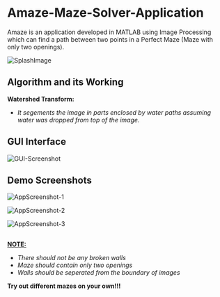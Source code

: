 # Amaze-Maze-Solver-Application

Amaze is an application developed in MATLAB using Image Processing which can find a path between two points in a Perfect Maze (Maze with only two openings).

![SplashImage](https://user-images.githubusercontent.com/68781375/160293047-7d39380c-1f92-425d-b573-fdd3fc31c009.JPG)

## Algorithm and its Working

__Watershed Transform:__

* _It segements the image in parts enclosed by water paths assuming water was dropped from top of the image._

## GUI Interface

![GUI-Screenshot](https://user-images.githubusercontent.com/68781375/160293382-a3da9196-0b5c-4a5b-8291-f0a8bd39c464.JPG)

## Demo Screenshots

![AppScreenshot-1](https://user-images.githubusercontent.com/68781375/160293613-1d6ef6e7-e07c-4b9a-817b-9b1395178b03.JPG)

![AppScreenshot-2](https://user-images.githubusercontent.com/68781375/160293615-7fdb7d92-0811-4d7a-893e-9982add0cb64.JPG)

![AppScreenshot-3](https://user-images.githubusercontent.com/68781375/160293621-917c600a-918f-4280-b320-ea1c4496a8f3.JPG)

##

__<ins>NOTE:</ins>__ 

* _There should not be any broken walls_
* _Maze should contain only two openings_
* _Walls should be seperated from the boundary of images_

__Try out different mazes on your own!!!__

